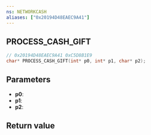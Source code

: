 ```yaml
---
ns: NETWORKCASH
aliases: ["0x20194D48EAEC9A41"]
---
```

## PROCESS_CASH_GIFT

```c
// 0x20194D48EAEC9A41 0xC5D8B1E9
char* PROCESS_CASH_GIFT(int* p0, int* p1, char* p2);
```

## Parameters
* **p0**: 
* **p1**: 
* **p2**: 

## Return value
